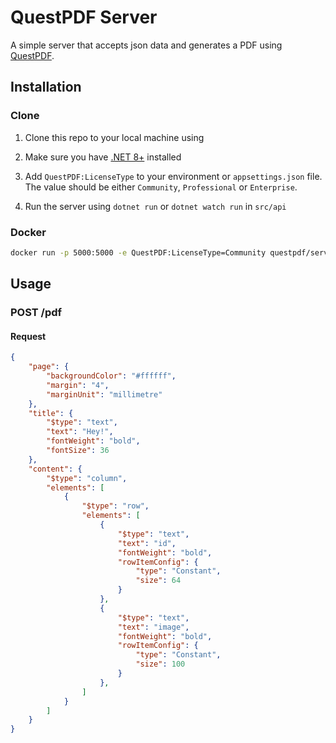 # QuestPDF Server

A simple server that accepts json data and generates a PDF using [QuestPDF](https://github.com/QuestPDF/QuestPDF).

## Installation

### Clone

1. Clone this repo to your local machine using

2. Make sure you have [.NET 8+](https://dotnet.microsoft.com/download/dotnet/8.0) installed

3. Add `QuestPDF:LicenseType` to your environment or `appsettings.json` file. The value should be either `Community`, `Professional` or `Enterprise`.

4. Run the server using `dotnet run` or `dotnet watch run` in `src/api`

### Docker

```bash
docker run -p 5000:5000 -e QuestPDF:LicenseType=Community questpdf/server
```

## Usage

### POST /pdf

#### Request

```json
{
    "page": {
        "backgroundColor": "#ffffff",
        "margin": "4",
        "marginUnit": "millimetre"
    },
    "title": {
        "$type": "text",
        "text": "Hey!",
        "fontWeight": "bold",
        "fontSize": 36
    },
    "content": {
        "$type": "column",
        "elements": [
            {
                "$type": "row",
                "elements": [
                    {
                        "$type": "text",
                        "text": "id",
                        "fontWeight": "bold",
                        "rowItemConfig": {
                            "type": "Constant",
                            "size": 64
                        }
                    },
                    {
                        "$type": "text",
                        "text": "image",
                        "fontWeight": "bold",
                        "rowItemConfig": {
                            "type": "Constant",
                            "size": 100
                        }
                    },
                ]
            }
        ]
    }
}
```
